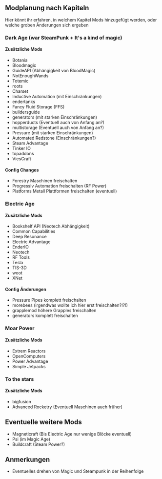 ## Modplanung nach Kapiteln
Hier könnt ihr erfahren, in welchem Kapitel Mods hinzugefügt werden, oder welche groben Änderungen sich ergeben

### Dark Age (war SteamPunk + It's a kind of magic)
#### Zusätzliche Mods
* Botania
* Bloodmagic
* GuideAPI (Abhängigkeit von BloodMagic)
* NotEnoughWands
* Totemic
* roots
* Charset
* Inductive Automation (mit Einschränkungen)
* endertanks
* Fancy Fluid Storage (FFS)
* buildersguide
* generators (mit starken Einschränkungen)
* hopperducts (Eventuell auch von Anfang an?)
* multistorage (Eventuell auch von Anfang an?) 
* Pressure (mit starken Einschränkungen)
* Automated Redstone (Einschränkungen?)
* Steam Advantage
* Tinker IO
* topaddons
* ViesCraft

#### Config Changes
* Forestry Maschinen freischalten
* Progressiv Automation freischalten (RF Power)
* Platforms Metall Plattformen freischalten (eventuell)

### Electric Age
#### Zusätzliche Mods
* Bookshelf API (Neotech Abhängigkeit)
* Common Capabilities
* Deep Resonance
* Electric Advantage
* EnderIO
* Neotech
* RF Tools
* Tesla
* TIS-3D
* woot
* XNet

#### Config Änderungen
* Pressure Pipes komplett freischalten
* morebees (irgendwas wollte ich hier erst freischalten?!?!)
* grapplemod höhere Grapples freischalten
* generators komplett freischalten

### Moar Power
#### Zusätzliche Mods
* Extrem Reactors
* OpenComputers
* Power Advantage
* Simple Jetpacks

### To the stars
#### Zusätzliche Mods
* bigfusion
* Advanced Rocketry (Eventuell Maschinen auch früher)

## Eventuelle weitere Mods
* Magneticraft (Bis Electric Age nur wenige Blöcke eventuell)
* Psi (im Magic Age)
* Buildcraft (Steam Power?)

## Anmerkungen
* Eventuelles drehen von Magic und Steampunk in der Reihenfolge
